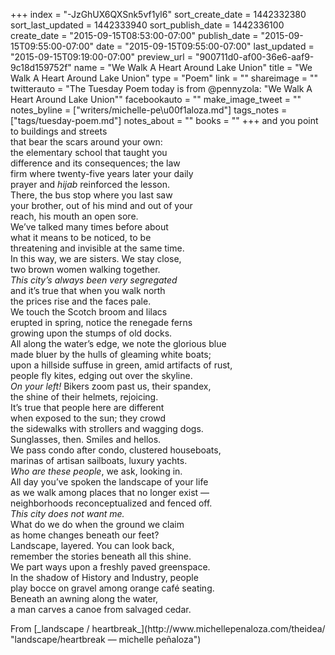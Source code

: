 +++
index = "-JzGhUX6QXSnk5vf1yl6"
sort_create_date = 1442332380
sort_last_updated = 1442333940
sort_publish_date = 1442336100
create_date = "2015-09-15T08:53:00-07:00"
publish_date = "2015-09-15T09:55:00-07:00"
date = "2015-09-15T09:55:00-07:00"
last_updated = "2015-09-15T09:19:00-07:00"
preview_url = "900711d0-af00-36e6-aaf9-9c18d159752f"
name = "We Walk A Heart Around Lake Union"
title = "We Walk A Heart Around Lake Union"
type = "Poem"
link = ""
shareimage = ""
twitterauto = "The Tuesday Poem today is from @pennyzola: \"We Walk A Heart Around Lake Union\""
facebookauto = ""
make_image_tweet = ""
notes_byline = ["writers/michelle-pe\u00f1aloza.md"]
tags_notes = ["tags/tuesday-poem.md"]
notes_about = ""
books = ""
+++
and you point to buildings and streets<br>
that bear the scars around your own:<br>
the elementary school that taught you<br>
difference and its consequences; the law <br>
firm where twenty-five years later your daily<br>
prayer and _hijab_ reinforced the lesson.<br> 
There, the bus stop where you last saw<br> 
your brother, out of his mind and out of your<br>
reach, his mouth an open sore.<br>
We’ve talked many times before about <br>
what it means to be noticed, to be<br>
threatening and invisible at the same time.<br> 
In this way, we are sisters. We stay close,<br> 
two brown women walking together.<br>
_This city’s always been very segregated_<br>
and it’s true that when you walk north<br>
the prices rise and the faces pale.<br>
We touch the Scotch broom and lilacs <br>
erupted in spring, notice the renegade ferns <br>
growing upon the stumps of old docks.<br> 
All along the water’s edge, we note the glorious blue<br>
made bluer by the hulls of gleaming white boats;<br>
upon a hillside suffuse in green, amid artifacts of rust,<br>
people fly kites, edging out over the skyline.<br>
_On your left!_ Bikers zoom past us, their spandex, <br>
the shine of their helmets, rejoicing. <br>
It’s true that people here are different <br>
when exposed to the sun; they crowd <br>
the sidewalks with strollers and wagging dogs. <br>
Sunglasses, then. Smiles and hellos.<br>
We pass condo after condo, clustered houseboats, <br>
marinas of artisan sailboats, luxury yachts.<br>
_Who are these people_, we ask, looking in.<br>
All day you’ve spoken the landscape of your life<br>
as we walk among places that no longer exist &mdash;<br>
neighborhoods reconceptualized and fenced off.<br>
_This city does not want me._<br>
What do we do when the ground we claim<br>
as home changes beneath our feet?<br>
Landscape, layered. You can look back, <br>
remember the stories beneath all this shine.<br>
We part ways upon a freshly paved greenspace.<br>
In the shadow of History and Industry, people <br>
play bocce on gravel among orange café seating.<br>
Beneath an awning along the water, <br>
a man carves a canoe from salvaged cedar.

<p class="intro">From [_landscape / heartbreak_](http://www.michellepenaloza.com/theidea/ "landscape/heartbreak — michelle peñaloza")</p>
